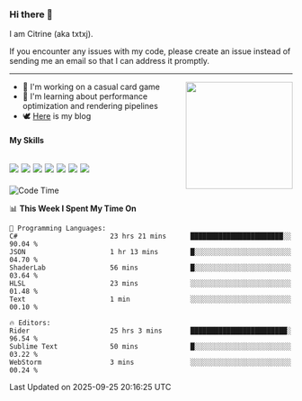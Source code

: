### Hi there 👋

I am Citrine (aka txtxj).

If you encounter any issues with my code, please create an issue instead of sending me an email so that I can address it promptly.

---

<img align="right" height="190" src="http://github-profile-summary-cards.vercel.app/api/cards/stats?username=txtxj&theme=vue">

- 🌱 I'm working on a casual card game
- 📖 I'm learning about performance optimization and rendering pipelines
- 🕊️ [Here](https://txtxj.top) is my blog

#### My Skills

![](https://img.shields.io/badge/Unity-000000?logo=unity&logoColor=fff)
![](https://img.shields.io/badge/C%23-239120?logo=csharp&logoColor=fff)
![](https://img.shields.io/badge/Python-3e74a2?logo=python&logoColor=fff)
![](https://img.shields.io/badge/C++-65318e?logo=cplusplus&logoColor=fff)
![](https://img.shields.io/badge/Vue-4FC08D?logo=vuedotjs&logoColor=fff)
![](https://img.shields.io/badge/Blender-f5792a?logo=blender&logoColor=fff)
![](https://img.shields.io/badge/MS%20SQL-cc2927?logo=microsoftsqlserver&logoColor=fff)
---

<!--START_SECTION:waka-->
![Code Time](http://img.shields.io/badge/Code%20Time-3%2C405%20hrs%2013%20mins-blue)

📊 **This Week I Spent My Time On** 

```text
💬 Programming Languages: 
C#                       23 hrs 21 mins      ███████████████████████░░   90.04 % 
JSON                     1 hr 13 mins        █░░░░░░░░░░░░░░░░░░░░░░░░   04.70 % 
ShaderLab                56 mins             █░░░░░░░░░░░░░░░░░░░░░░░░   03.64 % 
HLSL                     23 mins             ░░░░░░░░░░░░░░░░░░░░░░░░░   01.48 % 
Text                     1 min               ░░░░░░░░░░░░░░░░░░░░░░░░░   00.10 % 

🔥 Editors: 
Rider                    25 hrs 3 mins       ████████████████████████░   96.54 % 
Sublime Text             50 mins             █░░░░░░░░░░░░░░░░░░░░░░░░   03.22 % 
WebStorm                 3 mins              ░░░░░░░░░░░░░░░░░░░░░░░░░   00.24 % 
```


 Last Updated on 2025-09-25 20:16:25 UTC
<!--END_SECTION:waka-->
